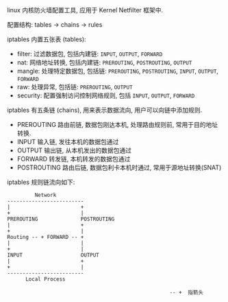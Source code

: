linux 内核防火墙配置工具, 应用于 Kernel Netfilter 框架中.

配置结构: tables -> chains -> rules

iptables 内置五张表 (tables):
- filter: 过滤数据包, 包括内建链: `INPUT`, `OUTPUT`, `FORWARD`
- nat: 网络地址转换, 包括内建链: `PREROUTING`, `POSTROUTING`, `OUTPUT`
- mangle: 处理特定数据包, 包括链: `PREROUTING`, `POSTROUTING`, `INPUT`, `OUTPUT`, `FORWARD`
- raw: 处理异常, 包括链: `PREROUTING`, `OUTPUT`
- security: 配置强制访问控制网络规则, 包括 `INPUT`, `OUTPUT`, `FORWARD`

iptables 有五条链 (chains), 用来表示数据流向, 用户可以向链中添加规则. 
- PREROUTING 路由前链, 数据包刚达本机, 处理路由规则前, 常用于目的地址转换.
- INPUT 输入链, 发往本机的数据包通过
- OUTPUT 输出链, 从本机发出的数据包通过
- FORWARD 转发链, 本机转发的数据包通过
- POSTROUTING 路由后链, 数据包利卡本机时通过, 常用于源地址转换(SNAT)

iptables 规则链流向如下:

```
		 Network
-------------------------
|                       +
+                       |
PREROUTING              POSTROUTING
|                       +
+                       |
Routing -- + FORWARD -- +
|                       |
+                       |
INPUT                   OUTPUT
|                       +
+                       |
-------------------------
	  Local Process

                                                     -- +  指箭头
```